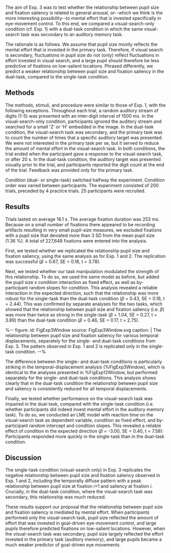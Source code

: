 The aim of Exp. 3 was to test whether the relationship between pupil size and fixation saliency is related to general arousal, or--which we think is the more interesting possibility--to mental effort that is invested specifically in eye-movement control. To this end, we compared a visual-search-only condition (cf. Exp. 1) with a dual-task condition in which the same visual-search task was secondary to an auditory memory task.

The rationale is as follows. We assume that pupil size mostly reflects the mental effort that is invested in the primary task. Therefore, if visual search is secondary, fluctuations in pupil size do not (only) reflect fluctuations in effort invested in visual search, and a large pupil should therefore be less predictive of fixations on low-salient locations. Phrased differently, we predict a weaker relationship between pupil size and fixation saliency in the dual-task, compared to the single-task condition.

## Methods

The methods, stimuli, and procedure were similar to those of Exp. 1, with the following exceptions. Throughout each trial, a random auditory stream of digits (1-5) was presented with an inter-digit interval of 1500 ms. In the visual-search-only condition, participants ignored the auditory stream and searched for a small 'Z' or 'H' embedded in the image. In the dual-task condition, the visual-search task was secondary, and the primary task was to count the number of times that a specific auditory target was presented. We were not interested in the primary task per se, but it served to reduce the amount of mental effort in the visual-search task. In both conditions, the trial ended when the participant gave a response to the visual-search task, or after 20 s. In the dual-task condition, the auditory target was presented visually prior to the trial, and participants reported the digit count at the end of the trial. Feedback was provided only for the primary task.

Condition (dual- or single-task) switched halfway the experiment. Condition order was varied between participants. The experiment consisted of 200 trials, preceded by 4 practice trials. 25 participants were recruited.

## Results

Trials lasted on average 16.1 s. The average fixation duration was 253 ms. Because on a small number of fixations there appeared to be recording artifacts resulting in very small pupil-size measures, we excluded fixations with a pupil size that deviated more than 3 SD from the mean pupil size (1.36 %). A total of 227,648 fixations were entered into the analysis.

First, we tested whether we replicated the relationship pupil size and fixation saliency, using the same analysis as for Exp. 1 and 2. The replication was successful (*β* = 0.67, SE = 0.18, t = 3.78).

Next, we tested whether our task manipulation modulated the strength of this relationship. To do so, we used the same model as before, but added the pupil size x condition interaction as fixed effect, as well as by-participant random slopes for condition. This analysis revealed a reliable interaction in the expected direction, such that the relationship was more robust for the single-task than the dual-task condition (*β* = 0.43, SE = 0.18, t = 2.44). This was confirmed by separate analyses for the two tasks, which showed that the relationship between pupil size and fixation saliency (i.e. *β*) was more than twice as strong in the single-task (*β* = 1.04, SE = 0.27, t = 3.89) than the dual-task condition (*β* = 0.46, SE = 0.17, t = 2.75).

%--
figure:
 id: FigExp3Window
 source: FigExp3Window.svg
 caption: |
  The relationship between pupil size and fixation saliency for various temporal displacements, separately for the single- and dual-task conditions from Exp. 3. The pattern observed in Exp. 1 and 2 is replicated only in the single-task condition.
--%

The difference between the single- and dual-task conditions is particularly striking in the temporal-displacement analysis (%FigExp3Window), which is identical to the analyses presented in %FigExp12Window, but performed separately for the single- and dual-task conditions. This analysis shows clearly that in the dual-task condition the relationship between pupil size and saliency is consistently reduced for all temporal displacements.

Finally, we tested whether performance on the visual-search task was impaired in the dual-task, compared with the single-task condition (i.e. whether participants did indeed invest mental effort in the auditory memory task). To do so, we conducted an LME model with reaction time on the visual-search task as dependent variable, condition as fixed effect, and by-participant random intercept and condition slopes. This revealed a reliable effect of condition in the expected direction (*β* = -3.00, SE = 0.40, t = 7.58): Participants responded more quickly in the single-task than in the dual-task condition.

## Discussion

The single-task condition (visual-search only) in Exp. 3 replicates the negative relationship between pupil size and fixation saliency observed in Exp. 1 and 2, including the temporally diffuse pattern with a peak relationship between pupil size at fixation *i*+1 and saliency at fixation *i*. Crucially, in the dual-task condition, where the visual-search task was secondary, this relationship was much reduced.

These results support our proposal that the relationship between pupil size and fixation saliency is mediated by mental effort. When participants performed only the visual-search task, pupil size reflected the amount of effort that was invested in goal-driven eye-movement control, and large pupils therefore predicted fixations on low-salient locations. However, when the visual-search task was secondary, pupil size largely reflected the effort invested in the primary task (auditory memory), and large pupils became a much weaker predictor of goal-driven eye movements.
